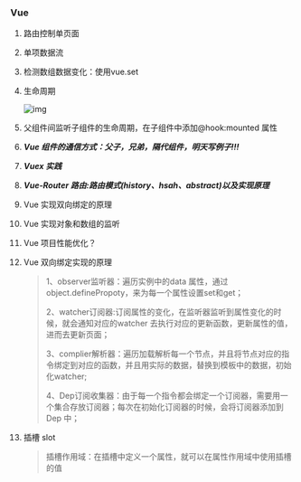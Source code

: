 ### Vue

1. 路由控制单页面

2. 单项数据流

3. 检测数组数据变化：使用vue.set

4. 生命周期

   ![img](https://user-gold-cdn.xitu.io/2019/8/19/16ca74f183827f46?imageslim)

5. 父组件间监听子组件的生命周期，在子组件中添加@hook:mounted 属性

6. ***Vue 组件的通信方式：父子，兄弟，隔代组件，明天写例子!!!***

7. ***Vuex 实践***

8. ***Vue-Router 路由:路由模式(history、hsah、abstract)以及实现原理***

9. Vue 实现双向绑定的原理

10. Vue 实现对象和数组的监听

11. Vue 项目性能优化？

12. Vue 双向绑定实现的原理

    >1、observer监听器：遍历实例中的data 属性，通过object.definePropoty，来为每一个属性设置set和get；
    >
    >2、watcher订阅器:订阅属性的变化，在监听器监听到属性变化的时候，就会通知对应的watcher 去执行对应的更新函数，更新属性的值，进而去更新页面；
    >
    >3、complier解析器：遍历加载解析每一个节点，并且将节点对应的指令绑定到对应的函数，并且用实际的数据，替换到模板中的数据，初始化watcher;
    >
    >4、Dep订阅收集器：由于每一个指令都会绑定一个订阅器，需要用一个集合存放订阅器；每次在初始化订阅器的时候，会将订阅器添加到Dep 中；

13. 插槽 slot

    > 插槽作用域：在插槽中定义一个属性，就可以在属性作用域中使用插槽的值

